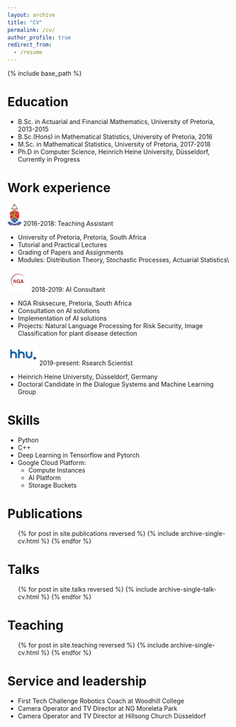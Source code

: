 ```yaml
---
layout: archive
title: "CV"
permalink: /cv/
author_profile: true
redirect_from:
  - /resume
---
```


{% include base_path %}

Education
======
* B.Sc. in Actuarial and Financial Mathematics, University of Pretoria, 2013-2015
* B.Sc.(Hons) in Mathematical Statistics, University of Pretoria, 2016
* M.Sc. in Mathematical Statistics, University of Pretoria, 2017-2018
* Ph.D in Computer Science, Heinrich Heine University, Düsseldorf, Currently in Progress

Work experience
======
<img src="/images/up.png" alt="alt text" height="50"> 2016-2018: Teaching Assistant
  * University of Pretoria, Pretoria, South Africa
  * Tutorial and Practical Lectures
  * Grading of Papers and Assignments
  * Modules: Distribution Theory, Stochastic Processes, Actuarial Statistics\
 
<img src="/images/nga.png" alt="alt text" height="50"> 2018-2019: AI Consultant
  * NGA Risksecure, Pretoria, South Africa
  * Consultation on AI solutions
  * Implementation of AI solutions
  * Projects: Natural Language Processing for Risk Security, Image Classification for plant disease detection
  
<img src="/images/hhu.jpg" alt="alt text" height="50"> 2019-present: Rsearch Scientist
  * Heinrich Heine University, Düsseldorf, Germany
  * Doctoral Candidate in the Dialogue Systems and Machine Learning Group
  
Skills
======
* Python
* C++
* Deep Learning in Tensorflow and Pytorch
* Google Cloud Platform:
  * Compute Instances
  * AI Platform
  * Storage Buckets

Publications
======
  <ul>{% for post in site.publications reversed %}
    {% include archive-single-cv.html %}
  {% endfor %}</ul>
  
Talks
======
  <ul>{% for post in site.talks reversed %}
    {% include archive-single-talk-cv.html  %}
  {% endfor %}</ul>
  
Teaching
======
  <ul>{% for post in site.teaching reversed %}
    {% include archive-single-cv.html %}
  {% endfor %}</ul>
  
Service and leadership
======
* First Tech Challenge Robotics Coach at Woodhill College
* Camera Operator and TV Director at NG Moreleta Park
* Camera Operator and TV Director at Hillsong Church Düsseldorf
